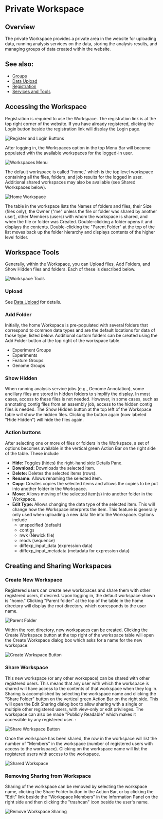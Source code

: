 # Private Workspace

## Overview
The private Workspace provides a private area in the website for uploading data, running analysis services on the data, storing the analysis results, and managing groups of data created within the website.

## See also:
  * [Groups](../workspaces/groups.html)
  * [Data Upload](../workspaces/data_upload.html)
  * [Registration](../registration.html)
  * [Services and Tools](../services_tab.html)

## Accessing the Workspace
Registration is required to use the Workspace. The registration link is at the top right corner of the website. If you have already registered, clicking the Login button beside the registration link will display the Login page. 

![Register and Login Buttons](../images/register_login_buttons.png)

After logging in, the Workspaces option in the top Menu Bar will become populated with the available workspaces for the logged-in user. 

![Workspaces Menu](../images/workspaces_menu.png)

The default workspace is called "home," which is the top level workspace containing all the files, folders, and job results for the logged in user. Additional shared workspaces may also be available (see Shared Workspaces below).

![Home Workspace](../images/workspace_home.png)

The table in the workspace lists the Names of folders and files, their Size (files only), the Owner ("me" unless the file or folder was shared by another user), other Members (users) with whom the workspace is shared, and when the file or folder was Created. Double-clicking a folder opens it and displays the contents. Double-clicking the "Parent Folder" at the top of the list moves back up the folder hierarchy and displays contents of the higher level folder. 

## Workspace Tools
Generally, within the Workspace, you can Upload files, Add Folders, and Show Hidden files and folders. Each of these is described below.

![Workspace Tools](../images/workspace_tools.png)

### Upload
See [Data Upload](../workspaces/data_upload.html) for details.

### Add Folder
Initially, the home Workspace is pre-populated with several folders that correspond to common data types and are the default locations for data of those type, listed below. Additional custom folders can be created using the Add Folder button at the top right of the workspace table.

* Experiment Groups
* Experiments
* Feature Groups
* Genome Groups

### Show Hidden
When running analysis service jobs (e.g., Genome Annotation), some ancillary files are stored in hidden folders to simplify the display. In most cases, access to these files is not needed. However, in some cases, such as annotating contig files from an assembly job, access to the hidden contig files is needed. The Show Hidden button at the top left of the Workspace table will show the hidden files. Clicking the button again (now labeled "Hide Hidden") will hide the files again.

### Action buttons

After selecting one or more of files or folders in the Workspace, a set of options becomes available in the vertical green Action Bar on the right side of the table.  These include

* **Hide:** Toggles (hides) the right-hand side Details Pane.
* **Download:** Downloads the selected item.
* **Delete:** Deletes the selected items (rows).
* **Rename:** Allows renaming the selected item.
* **Copy:** Creates copies the selected items and allows the copies to be put into another folder in the Workspace.
* **Move:** Allows moving of the selected item(s) into another folder in the Workspace.
* **Edit Type:** Allows changing the data type of the selected item. This will change how the Workspace interprets the item. This feature is generally only used when uploading a new data file into the Workspace.  Options include
  * unspecified (default)
  * contigs
  * nwk (Newick file)
  * reads (sequence)
  * diffexp_input_data (expression data)
  * diffexp_input_metadata (metadata for expression data)
  
## Creating and Sharing Workspaces

### Create New Workspace
Registered users can create new workspaces and share them with other registered users, if desired. Upon logging in, the default workspace shown is "home." Clicking "Parent folder" at the top of the table in the home directory will display the root directory, which corresponds to the user name. 

![Parent Folder](../images/parent_folder.png)

Within the root directory, new workspaces can be created.  Clicking the Create Workspace button at the top right of the workspace table will open the Create Workspace dialog box which asks for a name for the new workspace:

![Create Workspace Button](../images/create_workspace.png)

### Share Workspace
This new workspace (or any other workspace) can be shared with other registered users. This means that any user with which the workspace is shared will have access to the contents of that workspace when they log in. Sharing is accomplished by selecting the workspace name and clicking the "Share Folder" button on the vertical green Action Bar on the right side. This will open the Edit Sharing dialog box to allow sharing with a single or multiple other registered users, with view-only or edit privileges. The workspace can also be made "Publicly Readable" which makes it accessible by any registered user. : 

![Share Workspace Button](../images/share_workspace_button.png)

Once the workspace has been shared, the row in the workspace will list the number of "Members" in the workspace (number of registered users with access to the workspace). Clicking on the workspace name will list the registered users with access to the workspace. 

![Shared Workspace](../images/shared_workspace.png)

### Removing Sharing from Workspace
Sharing of the workspace can be removed by selecting the workspace name, clicking the Share Folder button in the Action Bar, or by clicking the "Edit" link beside the "Workspace Members" in the Information Panel on the right side and then clicking the "trashcan" icon beside the user's name.

![Remove Workspace Sharing](../images/remove_workspace_sharing.png)
